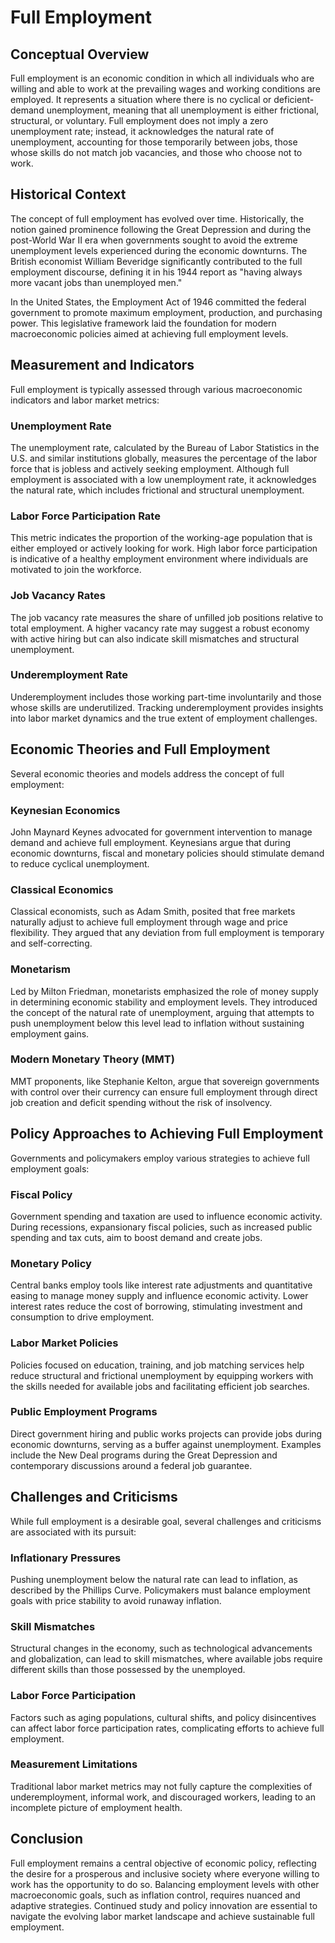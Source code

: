 # Full Employment

## Conceptual Overview

Full employment is an economic condition in which all individuals who are willing and able to work at the prevailing wages and working conditions are employed. It represents a situation where there is no cyclical or deficient-demand unemployment, meaning that all unemployment is either frictional, structural, or voluntary. Full employment does not imply a zero unemployment rate; instead, it acknowledges the natural rate of unemployment, accounting for those temporarily between jobs, those whose skills do not match job vacancies, and those who choose not to work.

## Historical Context

The concept of full employment has evolved over time. Historically, the notion gained prominence following the Great Depression and during the post-World War II era when governments sought to avoid the extreme unemployment levels experienced during the economic downturns. The British economist William Beveridge significantly contributed to the full employment discourse, defining it in his 1944 report as "having always more vacant jobs than unemployed men."

In the United States, the Employment Act of 1946 committed the federal government to promote maximum employment, production, and purchasing power. This legislative framework laid the foundation for modern macroeconomic policies aimed at achieving full employment levels.

## Measurement and Indicators

Full employment is typically assessed through various macroeconomic indicators and labor market metrics:

### Unemployment Rate

The unemployment rate, calculated by the Bureau of Labor Statistics in the U.S. and similar institutions globally, measures the percentage of the labor force that is jobless and actively seeking employment. Although full employment is associated with a low unemployment rate, it acknowledges the natural rate, which includes frictional and structural unemployment.

### Labor Force Participation Rate

This metric indicates the proportion of the working-age population that is either employed or actively looking for work. High labor force participation is indicative of a healthy employment environment where individuals are motivated to join the workforce.

### Job Vacancy Rates

The job vacancy rate measures the share of unfilled job positions relative to total employment. A higher vacancy rate may suggest a robust economy with active hiring but can also indicate skill mismatches and structural unemployment.

### Underemployment Rate

Underemployment includes those working part-time involuntarily and those whose skills are underutilized. Tracking underemployment provides insights into labor market dynamics and the true extent of employment challenges.

## Economic Theories and Full Employment

Several economic theories and models address the concept of full employment:

### Keynesian Economics

John Maynard Keynes advocated for government intervention to manage demand and achieve full employment. Keynesians argue that during economic downturns, fiscal and monetary policies should stimulate demand to reduce cyclical unemployment.

### Classical Economics

Classical economists, such as Adam Smith, posited that free markets naturally adjust to achieve full employment through wage and price flexibility. They argued that any deviation from full employment is temporary and self-correcting.

### Monetarism

Led by Milton Friedman, monetarists emphasized the role of money supply in determining economic stability and employment levels. They introduced the concept of the natural rate of unemployment, arguing that attempts to push unemployment below this level lead to inflation without sustaining employment gains.

### Modern Monetary Theory (MMT)

MMT proponents, like Stephanie Kelton, argue that sovereign governments with control over their currency can ensure full employment through direct job creation and deficit spending without the risk of insolvency.

## Policy Approaches to Achieving Full Employment

Governments and policymakers employ various strategies to achieve full employment goals:

### Fiscal Policy

Government spending and taxation are used to influence economic activity. During recessions, expansionary fiscal policies, such as increased public spending and tax cuts, aim to boost demand and create jobs.

### Monetary Policy

Central banks employ tools like interest rate adjustments and quantitative easing to manage money supply and influence economic activity. Lower interest rates reduce the cost of borrowing, stimulating investment and consumption to drive employment.

### Labor Market Policies

Policies focused on education, training, and job matching services help reduce structural and frictional unemployment by equipping workers with the skills needed for available jobs and facilitating efficient job searches.

### Public Employment Programs

Direct government hiring and public works projects can provide jobs during economic downturns, serving as a buffer against unemployment. Examples include the New Deal programs during the Great Depression and contemporary discussions around a federal job guarantee.

## Challenges and Criticisms

While full employment is a desirable goal, several challenges and criticisms are associated with its pursuit:

### Inflationary Pressures

Pushing unemployment below the natural rate can lead to inflation, as described by the Phillips Curve. Policymakers must balance employment goals with price stability to avoid runaway inflation.

### Skill Mismatches

Structural changes in the economy, such as technological advancements and globalization, can lead to skill mismatches, where available jobs require different skills than those possessed by the unemployed.

### Labor Force Participation

Factors such as aging populations, cultural shifts, and policy disincentives can affect labor force participation rates, complicating efforts to achieve full employment.

### Measurement Limitations

Traditional labor market metrics may not fully capture the complexities of underemployment, informal work, and discouraged workers, leading to an incomplete picture of employment health.

## Conclusion

Full employment remains a central objective of economic policy, reflecting the desire for a prosperous and inclusive society where everyone willing to work has the opportunity to do so. Balancing employment levels with other macroeconomic goals, such as inflation control, requires nuanced and adaptive strategies. Continued study and policy innovation are essential to navigate the evolving labor market landscape and achieve sustainable full employment.